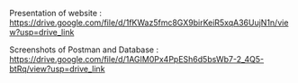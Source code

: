 Presentation of website : https://drive.google.com/file/d/1fKWaz5fmc8GX9birKeiR5xqA36UujN1n/view?usp=drive_link

Screenshots of Postman and Database : https://drive.google.com/file/d/1AGIM0Px4PpESh6d5bsWb7-2_4Q5-btRq/view?usp=drive_link
